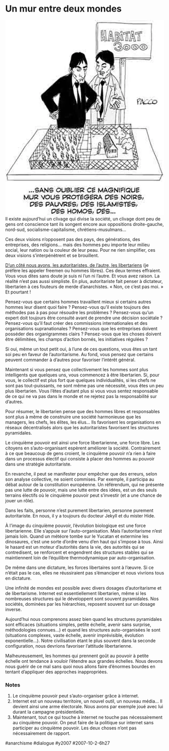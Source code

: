 # Un mur entre deux mondes

[![Pacco](_i/pacco3.webp)](http://www.fuckingkarma.com)Il existe aujourd’hui un clivage qui divise la société, un clivage dont peu de gens ont conscience tant ils songent encore aux oppositions droite-gauche, nord-sud, socialisme-capitalisme, chrétiens-musulmans…

Ces deux visions n’opposent pas des pays, des générations, des entreprises, des religions… mais des hommes peu importe leur milieu social, leur nation ou la couleur de leur peau. Pour ne rien simplifier, ces deux visions s’interpénètrent et se brouillent.

[D’un côté nous avons, les autoritaristes, de l’autre, les libertariens](http://www.politicalcompass.org/analysis2) (je préfère les appeler freemen ou hommes libres). Ces deux termes effraient. Vous vous dites sans doute je suis ni l’un ni l’autre. Et vous avez raison. La réalité n’est pas aussi simpliste. En plus, autoritariste fait penser à dictateur, libertarien à ces fouteurs de merde d’anarchistes. « Non, ce c’est pas moi. » Et pourtant !

Pensez-vous que certains hommes travaillent mieux si certains autres hommes leur disent quoi faire ? Pensez-vous qu’il existe toujours des méthodes pas à pas pour résoudre les problèmes ? Pensez-vous qu’un expert doit toujours être consulté avant de prendre une décision sociétale ? Pensez-vous qu’il faut créer des commissions internationales et des organisations supranationales ? Pensez-vous que les entreprises doivent posséder des organigrammes clairs ? Pensez-vous que les choses doivent être délimitées, les champs d’action bornés, les initiatives régulées ?

Si oui, même un tout petit oui, à l’une de ces questions, vous êtes un tant soi peu en faveur de l’autoritarisme. Au fond, vous pensez que certains peuvent commander à d’autres pour favoriser l’intérêt général.

Maintenant si vous pensez que collectivement les hommes sont plus intelligents que quelques uns, vous commencez à être libertarien. Si, pour vous, le collectif est plus fort que quelques individualités, si les chefs ne sont pas tout-puissants, ne sont même pas une nécessité, vous êtes un peu plus libertarien. Vous l’êtes d’autant plus si vous vous sentez responsable de ce qui ne va pas dans le monde et ne rejetez pas la responsabilité sur d’autres.

Pour résumer, le libertarien pense que des hommes libres et responsables sont plus à même de construire une société harmonieuse que les managers, les chefs, les élites, les élus… Ils favorisent les organisations en réseaux décentralisés alors que les autoritaristes favorisent les structures pyramidales.

Le cinquième pouvoir est ainsi une force libertarienne, une force libre. Les citoyens en s’auto-organisant espèrent améliorer la société. Contrairement à ce que beaucoup de gens croient, le cinquième pouvoir n’a rien à faire dans un processus électif qui consiste à placer des hommes au pouvoir dans une stratégie autoritariste.

En revanche, il peut se manifester pour empêcher que des erreurs, selon son analyse collective, ne soient commises. Par exemple, il participa au débat autour de la constitution européenne. Un référendum, qui ne présente pas une lutte de pouvoir, mais une lutte entre des idées, est un des seuls terrains électifs où le cinquième pouvoir peut s’investir (et a une chance de jouer un rôle).

Dans les faits, personne n’est purement libertarien, personne purement autoritariste. En nous, il y a toujours du docteur Jekyll et du mister Hide.

À l’image du cinquième pouvoir, l’évolution biologique est une force libertarienne. Elle s’appuie sur l’auto-organisation. Mais l’autoritarisme n’est jamais loin. Quand un météore tombe sur le Yucatan et extermine les dinosaures, c’est une sorte d’ordre venu d’en haut qui s’impose à tous. Ainsi le hasard est un moteur d’autorités dans la vie, des autorités qui se contredisent, se renforcent et engendrent des structures stables qui se maintiennent loin de l’équilibre thermodynamique par auto-organisation.

De même dans une dictature, les forces libertaires sont à l’œuvre. Si ce n’était pas le cas, elles ne réussiraient pas s’émanciper et nous vivrions tous en dictature.

Une infinité de mondes est possible avec divers dosages d’autoritarisme et de libertarisme. Internet est essentiellement libertarien, même si les nombreuses structures qui le développent sont souvent pyramidales. Nos sociétés, dominées par les hiérarchies, reposent souvent sur un dosage inverse.

Aujourd’hui nous comprenons assez bien quand les structures pyramidales sont efficaces (situations simples, petite échelle, avenir sans surprise, méthodologies connues…) et quand les structures auto-organisées le sont (situations complexes, vaste échelle, avenir imprévisible, évolution exponentielle…). Notre civilisation étant le plus souvent dans la seconde configuration, nous devrions favoriser l’attitude libertarienne.

Malheureusement, les hommes qui prennent goût au pouvoir à petite échelle ont tendance à vouloir l’étendre aux grandes échelles. Nous devons nous guérir de ce mal sans quoi nous allons faire d’énormes bourdes en tentant d’appliquer des approches inappropriées.

### Notes

1. Le cinquième pouvoir peut s’auto-organiser grâce à internet.
2. Internet est un nouveau territoire, un nouvel outil, un nouveau média… Il devient ainsi une arme électorale. Nous avons par exemple joué avec lui durant la campagne présidentielle.
3. Maintenant, tout ce qui touche à internet ne touche pas nécessairement au cinquième pouvoir. On peut faire de la politique sur internet sans participer au cinquième pouvoir. Les deux choses n’ont pas nécessairement de rapport.


#anarchisme #dialogue #y2007 #2007-10-2-6h27
